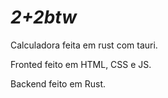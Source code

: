 # ***2+2btw***

Calculadora feita em rust com tauri.

Fronted feito em HTML, CSS e JS.

Backend feito em Rust.
